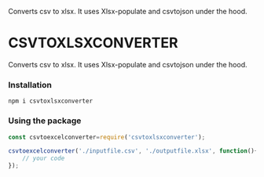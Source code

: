 Converts csv to xlsx. It uses Xlsx-populate and csvtojson under the hood.
# CSVTOXLSXCONVERTER

Converts csv to xlsx. It uses Xlsx-populate and csvtojson under the hood.


### Installation

```
npm i csvtoxlsxconverter
```

### Using the package


```js
const csvtoexcelconverter=require('csvtoxlsxconverter');

csvtoexcelconverter('./inputfile.csv', './outputfile.xlsx', function(){
    // your code
});

```
